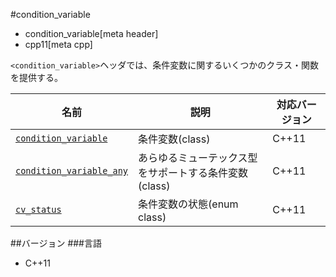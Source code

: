 #condition_variable
* condition_variable[meta header]
* cpp11[meta cpp]

`<condition_variable>`ヘッダでは、条件変数に関するいくつかのクラス・関数を提供する。


| 名前 | 説明 | 対応バージョン |
|--------------------------------------------------------------------|------------------------|-------|
| [`condition_variable`](condition_variable/condition_variable.md) | 条件変数(class) | C++11 |
| [`condition_variable_any`](condition_variable/condition_variable_any.md) | あらゆるミューテックス型をサポートする条件変数(class) | C++11 |
| [`cv_status`](condition_variable/cv_status.md) | 条件変数の状態(enum class) | C++11 |


##バージョン
###言語
- C++11


